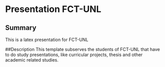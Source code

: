 # Presentation FCT-UNL

## Summary
This is a latex presentation for FCT-UNL

##Description
This template subserves the students of FCT-UNL that have to do study presentations, like curricular projects, thesis and other academic related studies.